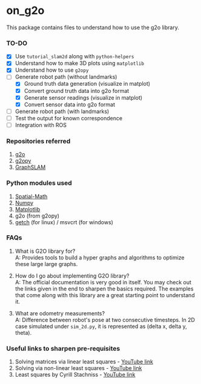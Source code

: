 # on_g2o
This package contains files to understand how to use the g2o library.

### TO-DO
- [x] Use `tutorial_slam2d` along with `python-helpers`
- [x] Understand how to make 3D plots using `matplotlib`
- [x] Understand how to use `g2opy`
- [ ] Generate robot path (without landmarks)
	- [x] Ground truth data generation (visualize in matplot)
	- [x] Convert ground truth data into g2o format
	- [x] Generate sensor readings (visualize in matplot)
	- [x] Convert sensor data into g2o format
- [ ] Generate robot path (with landmarks)
- [ ] Test the output for known correspondence
- [ ] Integration with ROS

### Repositories referred
1. [g2o][6]
2. [g2opy][5]
3. [GraphSLAM][7]

### Python modules used
1. [Spatial-Math][8]
2. [Numpy][9]
3. [Matplotlib][10]
4. g2o (from g2opy)
5. [getch][11] (for linux) / msvcrt (for windows)

### FAQs

1. What is G2O library for? <br>
A: Provides tools to build a hyper graphs and algorithms to optimize these large large graphs. <br>

2. How do I go about implementing G2O library? <br>
A: The official documentation is very good in itself. You may check out the links given in the end to sharpen the basics required. The examples that come along with this library are a great starting point to understand it. <br>

3. What are odometry measurements? <br>
A: Difference between robot's pose at two consecutive timesteps. In 2D case simulated under `sim_2d.py`, it is represented as (delta x, delta y, theta).

### Useful links to sharpen pre-requisites
1. Solving matrices via linear least squares - [YouTube link][1]
2. Solving via non-linear least squares - [YouTube link][2]
3. Least squares by Cyrill Stachniss - [YouTube link][3]




[1]: https://www.youtube.com/watch?v=Z0wELiinNVQ&list=PLZcI2rZdDGQrb4VjOoMm2-o7Fu_mvij8F&index=69
[2]: https://www.youtube.com/watch?v=RyhOBY5qUQI
[3]: https://www.youtube.com/watch?v=r2cyMQ5NB1o&list=PLgnQpQtFTOGQh_J16IMwDlji18SWQ2PZ6&index=4
[4]: https://
[5]: https://github.com/uoip/g2opy
[6]: https://github.com/RainerKuemmerle/g2o
[7]: https://github.com/francocurotto/GraphSLAM
[8]: https://pypi.org/project/spatialmath-python/
[9]: https://pypi.org/project/numpy/
[10]: https://pypi.org/project/matplotlib/
[11]: https://pypi.org/project/getch/